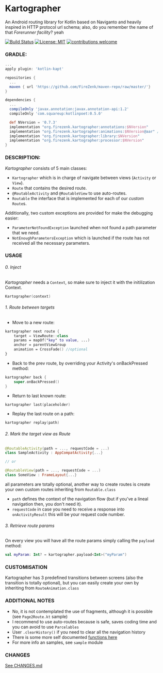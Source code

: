 # Kartographer

An Android routing library for Kotlin based on Naviganto and heavily inspired in HTTP protocol url schema; also, do you remember the name of that _Forerunner facility_? yeah

[![Build Status](https://travis-ci.org/FireZenk/Kartographer.svg?branch=develop)](https://travis-ci.org/FireZenk/Kartographer)
[![License: MIT](https://img.shields.io/badge/License-MIT-yellow.svg)](https://opensource.org/licenses/MIT)
[![contributions welcome](https://img.shields.io/badge/contributions-welcome-brightgreen.svg?style=flat)](https://github.com/dwyl/esta/issues)

### GRADLE:

```groovy
...
apply plugin: 'kotlin-kapt'

repositories {
  ...
  maven { url 'https://github.com/FireZenk/maven-repo/raw/master/'}
}

dependencies {
  ...
  compileOnly 'javax.annotation:javax.annotation-api:1.2'
  compileOnly 'com.squareup:kotlinpoet:0.5.0'

  def NVersion = '0.7.3'
  implementation "org.firezenk.kartographer:annotations:$NVersion"
  implementation "org.firezenk.kartographer:animations:$NVersion@aar" //android only
  implementation "org.firezenk.kartographer:library:$NVersion"
  implementation "org.firezenk.kartographer:processor:$NVersion"
}
```

### DESCRIPTION:

_Kartographer_ consists of 5 main classes:
- `Kartographer` which is in charge of navigate between views (`Activity` or `View`).
- `Route` that contains the desired route.
- `@RoutableActivity` and `@RoutableView` to use auto-routes.
- `Routable` the interface that is implemented for each of our _custom_ `Route`s.

Additionally, two custom exceptions are provided for make the debugging easier:
- `ParameterNotFoundException` launched when not found a path parameter that we need.
- `NotEnoughParametersException` which is launched if the route has not received all the necessary parameters.

### USAGE

###### 0. Inject

*Kartographer* needs a `Context`, so make sure to inject it with the initilization Context.
```kotlin
Kartographer(context)
```

###### 1. Route between targets

- Move to a new route:
```kotlin
kartographer next route {
    target = ViewRoute::class
    params = mapOf("key" to value, ...)
    anchor = parentViewGroup
    animation = CrossFade() //optional
}
```
- Back to the prev route, by overriding your Activity's onBackPressed method:
```kotlin
kartographer back {
    super.onBackPressed()
}
```
- Return to last known route:
```kotlin
kartographer last(placeholder)
```
- Replay the last route on a path:
```kotlin
kartographer replay(path)
```

###### 2. Mark the target view as Route

```kotlin
@RoutableActivity(path = ..., requestCode = ...)
class SampleActivity : AppCompatActivity{...}

// or

@RoutableView(path = ..., requestCode = ...)
class SomeView : FrameLayout{...}
```

all parameters are totally optional, another way to create routes is create your own custom routes inheriting from `Routable.class`

- `path` defines the context of the navigation flow (but if you've a lineal navigation then, you don't need it).
- `requestCode` in case you need to receive a response into `onActivityResult` this will be your request code number.


###### 3. Retrieve route params

On every view you will have all the route params simply calling the `payload` method:

```kotlin
val myParam: Int? = kartographer.payload<Int>("myParam")
```

### CUSTOMISATION

Kartographer has 3 predefined transitions between screens (also the transition is totally optional), but you can easily create your own by inheriting from `RouteAnimation.class`

### ADDITIONAL NOTES

- No, it is not contemplated the use of fragments, although it is possible (see `Page2Route.kt` sample)
- I recommend to use auto-routes because is safe, saves coding time and you can avoid to use `Parcelables`
- User `.clearHistory()` if you need to clear all the navigation history
- There is some more self documented [functions here](https://github.com/FireZenk/Kartographer/blob/develop/library/src/main/java/org/firezenk/kartographer/library/IKartographer.kt)
- For more info an samples, see `sample` module

### CHANGES

[See CHANGES.md](https://github.com/FireZenk/Kartographer/blob/develop/CHANGES.md)
